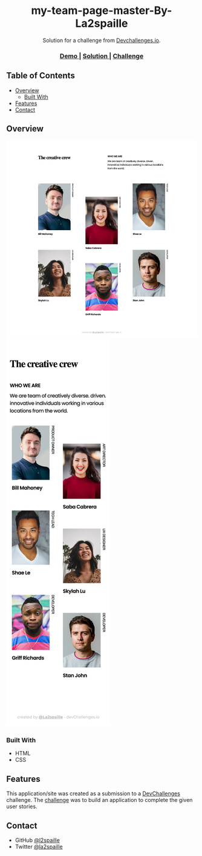 <h1 align="center">my-team-page-master-By-La2spaille</h1>

<div align="center">
   Solution for a challenge from  <a href="http://devchallenges.io" target="_blank">Devchallenges.io</a>.
</div>

<div align="center">
  <h3>
    <a href="https://my-team-page-master-by-la2spaillevercel.app/">
      Demo
    </a>
    <span> | </span>
    <a href="https://github.com/la2spaille/my-team-page-master-By-La2spaille">
      Solution
    </a>
    <span> | </span>
    <a href="https://devchallenges.io/challenges/hhmesazsqgKXrTkYkt0U">
      Challenge
    </a>
  </h3>
</div>


## Table of Contents

- [Overview](#overview)
  - [Built With](#built-with)
- [Features](#features)
- [Contact](#contact)


## Overview

![screenshot-desktop-design](design/my-team-page-master-desktop-design.png)
![screenshot-mobile-design](design/my-team-page-master-mobile-design.png)

### Built With

- HTML
- CSS


## Features

This application/site was created as a submission to a [DevChallenges](https://devchallenges.io/challenges) challenge. The [challenge](https://devchallenges.io/challenges/hhmesazsqgKXrTkYkt0U) was to build an application to complete the given user stories.

## Contact

- GitHub [@l2spaille](https://github.com/la2paille)
- Twitter [@la2spaille](https://twitter.com/la2spaille)
